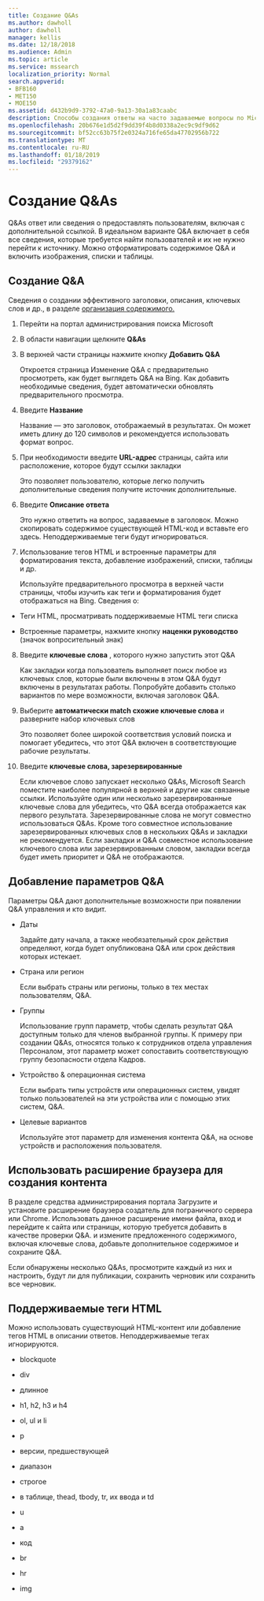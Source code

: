 ```yaml
---
title: Создание Q&As
ms.author: dawholl
author: dawholl
manager: kellis
ms.date: 12/18/2018
ms.audience: Admin
ms.topic: article
ms.service: mssearch
localization_priority: Normal
search.appverid:
- BFB160
- MET150
- MOE150
ms.assetid: d432b9d9-3792-47a0-9a13-30a1a83caabc
description: Способы создания ответы на часто задаваемые вопросы по Microsoft Search работы результатов
ms.openlocfilehash: 20b676e1d5d2f9dd39f4b8d0338a2ec9c9df9d62
ms.sourcegitcommit: bf52cc63b75f2e0324a716fe65da47702956b722
ms.translationtype: MT
ms.contentlocale: ru-RU
ms.lasthandoff: 01/18/2019
ms.locfileid: "29379162"
---
```

# <a name="create-qas"></a>Создание Q&As

Q&As ответ или сведения о предоставлять пользователям, включая с дополнительной ссылкой. В идеальном варианте Q&A включает в себя все сведения, которые требуется найти пользователей и их не нужно перейти к источнику. Можно отформатировать содержимое Q&A и включить изображения, списки и таблицы.
  
## <a name="create-a-qa"></a>Создание Q&A

Сведения о создании эффективного заголовки, описания, ключевых слов и др., в разделе [организация содержимого.](plan-your-content.md)
  
1. Перейти на портал администрирования поиска Microsoft
    
2. В области навигации щелкните **Q&As**
    
3. В верхней части страницы нажмите кнопку **Добавить Q&A**
    
    Откроется страница Изменение Q&A с предварительно просмотреть, как будет выглядеть Q&A на Bing. Как добавить необходимые сведения, будет автоматически обновлять предварительного просмотра.
    
4. Введите **Название**
    
    Название — это заголовок, отображаемый в результатах. Он может иметь длину до 120 символов и рекомендуется использовать формат вопрос.
    
5. При необходимости введите **URL-адрес** страницы, сайта или расположение, которое будут ссылки закладки 
    
    Это позволяет пользователю, которые легко получить дополнительные сведения получите источник дополнительные.
    
6. Введите **Описание ответа**
    
    Это нужно ответить на вопрос, задаваемые в заголовок. Можно скопировать содержимое существующей HTML-код и вставьте его здесь. Неподдерживаемые теги будут игнорироваться.
    
7. Использование тегов HTML и встроенные параметры для форматирования текста, добавление изображений, списки, таблицы и др.
    
    Используйте предварительного просмотра в верхней части страницы, чтобы изучить как теги и форматирования будет отображаться на Bing. Сведения о:
    
  - Теги HTML, просматривать поддерживаемые HTML теги списка
    
  - Встроенные параметры, нажмите кнопку **наценки руководство** (значок вопросительный знак) 
    
8. Введите **ключевые слова** , которого нужно запустить этот Q&A 
    
    Как закладки когда пользователь выполняет поиск любое из ключевых слов, которые были включены в этом Q&A будут включены в результатах работы. Попробуйте добавить столько вариантов по мере возможности, включая заголовок Q&A.
    
9. Выберите **автоматически match схожие ключевые слова** и разверните набор ключевых слов 
    
    Это позволяет более широкой соответствия условий поиска и помогает убедитесь, что этот Q&A включен в соответствующие рабочие результаты.
    
10. Введите **ключевые слова, зарезервированные**
    
    Если ключевое слово запускает несколько Q&As, Microsoft Search поместите наиболее популярной в верхней и другие как связанные ссылки. Используйте один или несколько зарезервированные ключевые слова для убедитесь, что Q&A всегда отображается как первого результата. Зарезервированные слова не могут совместно использоваться Q&As. Кроме того совместное использование зарезервированных ключевых слов в нескольких Q&As и закладки не рекомендуется. Если закладки и Q&A совместное использование ключевого слова или зарезервированным словом, закладки всегда будет иметь приоритет и Q&A не отображаются.
    
## <a name="add-qa-settings"></a>Добавление параметров Q&A

Параметры Q&A дают дополнительные возможности при появлении Q&A управления и кто видит.
  
- Даты
    
    Задайте дату начала, а также необязательный срок действия определяют, когда будет опубликована Q&A или срок действия которых истекает.
    
- Страна или регион
    
    Если выбрать страны или регионы, только в тех местах пользователям, Q&A.
    
- Группы
    
    Использование групп параметр, чтобы сделать результат Q&A доступным только для членов выбранной группы. К примеру при создании Q&As, относятся только к сотрудников отдела управления Персоналом, этот параметр может сопоставить соответствующую группу безопасности отдела Кадров.
    
- Устройство &amp; операционная система
    
    Если выбрать типы устройств или операционных систем, увидят только пользователей на эти устройства или с помощью этих систем, Q&A.
    
- Целевые вариантов
    
    Используйте этот параметр для изменения контента Q&A, на основе устройств и расположения пользователя.
    
## <a name="use-a-browser-extension-to-create-content"></a>Использовать расширение браузера для создания контента

В разделе средства администрирования портала Загрузите и установите расширение браузера создатель для пограничного сервера или Chrome. Использовать данное расширение имени файла, вход и перейдите к сайта или страницы, которую требуется добавить в качестве проверки Q&A. и измените предложенного содержимого, включая ключевые слова, добавьте дополнительное содержимое и сохраните Q&A.
  
Если обнаружены несколько Q&As, просмотрите каждый из них и настроить, будут ли для публикации, сохранить черновик или сохранить все черновик.
  
## <a name="supported-html-tags"></a>Поддерживаемые теги HTML

Можно использовать существующий HTML-контент или добавление тегов HTML в описании ответов. Неподдерживаемые тегах игнорируются.
  
- blockquote
    
- div
    
- длинное
    
- h1, h2, h3 и h4
    
- ol, ul и li
    
- p
    
- версии, предшествующей
    
- диапазон
    
- строгое
    
- в таблице, thead, tbody, tr, их ввода и td
    
- u
    
- a
    
- код
    
- br
    
- hr
    
- img

  

